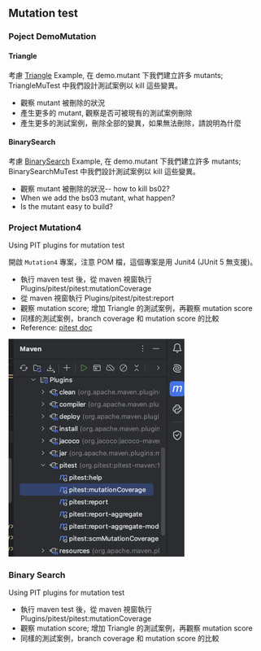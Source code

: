 
## Mutation test

### Poject DemoMutation

#### Triangle 

考慮 [Triangle](../../Intellij/DemoMutation/src/main/java/demo/Triangle.java) Example, 在 demo.mutant 下我們建立許多 mutants; TriangleMuTest 中我們設計測試案例以 kill 這些變異。
* 觀察 mutant 被刪除的狀況
* 產生更多的 mutant, 觀察是否可被現有的測試案例刪除
* 產生更多的測試案例，刪除全部的變異，如果無法刪除，請說明為什麼

#### BinarySearch

考慮 [BinarySearch](../../Intellij/DemoMutation/src/main/java/demo/BinarySearch.java) Example, 在 demo.mutant 下我們建立許多 mutants; BinarySearchMuTest 中我們設計測試案例以 kill 這些變異。
* 觀察 mutant 被刪除的狀況-- how to kill bs02?
* When we add the bs03 mutant, what happen?
* Is the mutant easy to build?

### Project Mutation4

Using PIT plugins for mutation test

開啟 `Mutation4` 專案，注意 POM 檔，這個專案是用 Junit4 (JUnit 5 無支援)。
* 執行 maven test 後，從 maven 視窗執行 Plugins/pitest/pitest:mutationCoverage
* 從 maven 視窗執行 Plugins/pitest/pitest:report
* 觀察 mutation score; 增加 Triangle 的測試案例，再觀察 mutation score
* 同樣的測試案例，branch coverage 和 mutation score 的比較
* Reference: [pitest doc](https://pitest.org/quickstart/mutators/)

![](../img/mutationCoverage.png)

### Binary Search

Using PIT plugins for mutation test
* 執行 maven test 後，從 maven 視窗執行 Plugins/pitest/pitest:mutationCoverage
* 觀察 mutation score; 增加 Triangle 的測試案例，再觀察 mutation score
* 同樣的測試案例，branch coverage 和 mutation score 的比較
